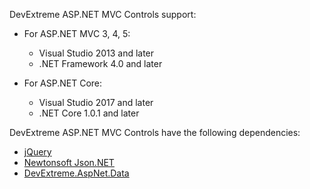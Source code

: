 DevExtreme ASP.NET MVC Controls support:

- For ASP.NET MVC 3, 4, 5:

    - Visual Studio 2013 and later
    - .NET Framework 4.0 and later

- For ASP.NET Core:

    - Visual Studio 2017 and later
    - .NET Core 1.0.1 and later

DevExtreme ASP.NET MVC Controls have the following dependencies:

- [jQuery](https://www.nuget.org/packages/jQuery)
- [Newtonsoft Json.NET](https://www.nuget.org/packages/Newtonsoft.Json)    
- [DevExtreme.AspNet.Data](https://www.nuget.org/packages/DevExtreme.AspNet.Data)
